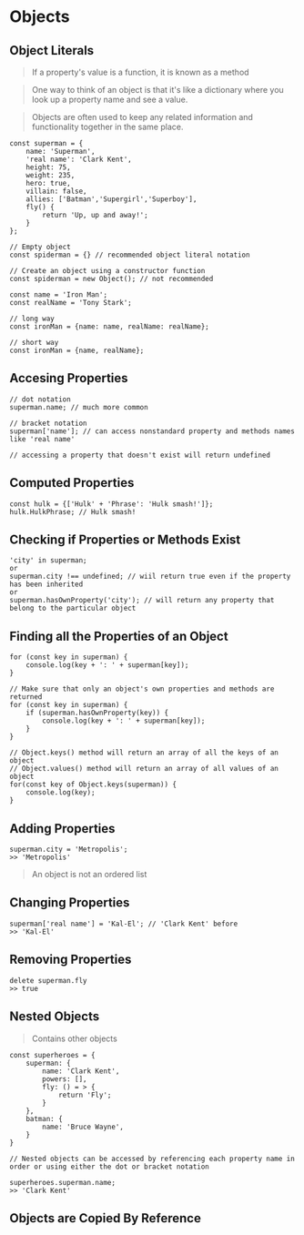 # Objects

## Object Literals

> If a property's value is a function, it is known as a method

> One way to think of an object is that it's like a dictionary where you look up a property name and see a value.

> Objects are often used to keep any related information and functionality together in the same place.

```
const superman = {
    name: 'Superman',
    'real name': 'Clark Kent',
    height: 75,
    weight: 235,
    hero: true,
    villain: false,
    allies: ['Batman','Supergirl','Superboy'],
    fly() {
        return 'Up, up and away!';
    }
};

// Empty object
const spiderman = {} // recommended object literal notation

// Create an object using a constructor function
const spiderman = new Object(); // not recommended

const name = 'Iron Man';
const realName = 'Tony Stark';

// long way
const ironMan = {name: name, realName: realName};

// short way
const ironMan = {name, realName};
```

## Accesing Properties

```
// dot notation
superman.name; // much more common

// bracket notation
superman['name']; // can access nonstandard property and methods names like 'real name'

// accessing a property that doesn't exist will return undefined
```

## Computed Properties

```
const hulk = {['Hulk' + 'Phrase': 'Hulk smash!']};
hulk.HulkPhrase; // Hulk smash!
```

## Checking if Properties or Methods Exist

```
'city' in superman;
or
superman.city !== undefined; // wiil return true even if the property has been inherited
or
superman.hasOwnProperty('city'); // will return any property that belong to the particular object
```

## Finding all the Properties of an Object

```
for (const key in superman) {
    console.log(key + ': ' + superman[key]);
}

// Make sure that only an object's own properties and methods are returned
for (const key in superman) {
    if (superman.hasOwnProperty(key)) {
        console.log(key + ': ' + superman[key]);
    }
}

// Object.keys() method will return an array of all the keys of an object
// Object.values() method will return an array of all values of an object
for(const key of Object.keys(superman)) {
    console.log(key);
}
```

## Adding Properties

```
superman.city = 'Metropolis';
>> 'Metropolis'
```

> An object is not an ordered list

## Changing Properties

```
superman['real name'] = 'Kal-El'; // 'Clark Kent' before
>> 'Kal-El'
```

## Removing Properties

```
delete superman.fly
>> true
```

## Nested Objects

> Contains other objects

```
const superheroes = {
    superman: {
        name: 'Clark Kent',
        powers: [],
        fly: () = > {
            return 'Fly';
        }
    },
    batman: {
        name: 'Bruce Wayne',
    }
}

// Nested objects can be accessed by referencing each property name in order or using either the dot or bracket notation

superheroes.superman.name;
>> 'Clark Kent'
```

## Objects are Copied By Reference
